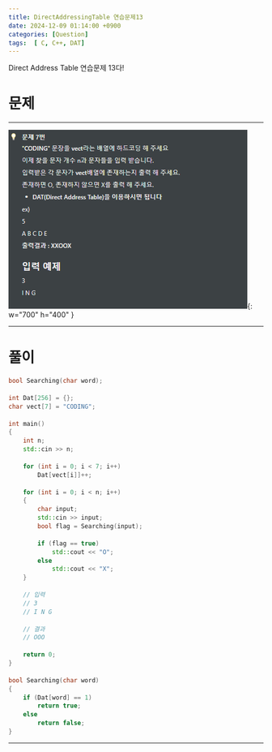 ```yaml
---
title: DirectAddressingTable 연습문제13
date: 2024-12-09 01:14:00 +0900
categories: [Question]  
tags:  [ C, C++, DAT]
---
```


Direct Address Table 연습문제 13다!

# 문제   
---------------------------------------

![Desktop View](/assets/img/DAT17.png){: w="700" h="400" }

---------------------------------------

# 풀이

```c++
bool Searching(char word);

int Dat[256] = {};
char vect[7] = "CODING";

int main()
{
    int n;
    std::cin >> n;
    
    for (int i = 0; i < 7; i++)
        Dat[vect[i]]++;
    
    for (int i = 0; i < n; i++)
    {
        char input;
        std::cin >> input;
        bool flag = Searching(input);
        
        if (flag == true)
            std::cout << "O";
        else
            std::cout << "X";
    }
    
    // 입력
    // 3
    // I N G

    // 결과
    // OOO

    return 0;
}

bool Searching(char word)
{
    if (Dat[word] == 1)
        return true;
    else
        return false;
}
```
---------------------------------------


